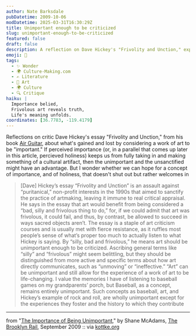 ```yaml
---
author: Nate Barksdale
pubDatetime: 2009-10-06
modDatetime: 2025-03-31T16:30:29Z
title: Unimportant enough to be criticized
slug: unimportant-enough-to-be-criticized
featured: false
draft: false
description: A reflection on Dave Hickey's "Frivolity and Unction," exploring the idea that the perceived importance of art can hinder genuine appreciation and critique.
emoji: 🎨
tags:
  - ✨ Wonder
  - 🌍 Culture-Making.com
  - ✍️ Literature
  - 🎨 Art
  - 🌍 Culture
  - 🔍 Critique
haiku: |
  Importance belied,  
  Frivolous art reveals truth,  
  Life's meaning unfolds.
coordinates: [36.7783, -119.4179]
---
```


Reflections on critic Dave Hickey's essay "Frivolity and Unction," from his book [Air Guitar](https://www.google.com/search?q=%22Air%20Guitar%22%20amazon.com), about what's gained and lost by considering a work of art to be "important." If perceived importance (or, in a parallel that comes up later in this article, percieved holiness) keeps us from fully taking in and making something of a cultural artifact, then the unimportant and the unsanctified might have an advantage. But I wonder whether we can hope for a concept of importance, and of holiness, that doesn't shut out but rather welcomes in

> [Dave] Hickey’s essay “Frivolity and Unction” is an assault against “puritanical,” non-profit interests in the 1990s that aimed to sanctify the practice of artmaking, leaving it immune to real critical appraisal. He says in the essay that art would benefit from being considered a “bad, silly and frivolous thing to do,” for, if we could admit that art was frivolous, it could fail, and thus, by contrast, be allowed to succeed in ways sacred objects aren’t. The essay is a staple of art criticism courses and is usually met with fierce resistance, as it ruffles most people’s sense of what’s proper too much to actually listen to what Hickey is saying. By “silly, bad and frivolous,” he means art should be unimportant enough to be criticized. Ascribing general terms like “silly” and “frivolous” might seem belittling, but they should be distinguished from more active and specific terms about how art directly communicates, such as “unmoving” or “ineffective.” “Art” can be unimportant and still allow for the experience of a work of art to be life-changing. I value the memories I have of listening to baseball games on my grandparents’ porch, but Baseball, as a concept, remains entirely unimportant. Such concepts as baseball, art, and Hickey’s example of rock and roll, are wholly unimportant except for the experiences they foster and the history to which they contribute

---

from "[The Importance of Being Unimportant](http://www.brooklynrail.org/2009/09/artseen/the-importance-of-being-unimportant)," by Shane McAdams, [The Brooklyn Rail](http://www.brooklynrail.org/2009/09/artseen/the-importance-of-being-unimportant), September 2009 :: via [kottke.org](http://kottke.org/09/09/the-importance-of-being-unimportant)
